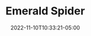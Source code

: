 ---
title: Emerald Spider
date: 2022-11-10T10:33:21-05:00
draft: false
layout: national_monster_card
monster_manual: basic

Name: Spider, Emerald
Body_points: '4'
Strength_bonus: '4'
threshold: '0'
rips_from: Immune
Descriptive Phrase: Large Green Spider with thick carapace
Type: Arachnoid
APL: '2'
Movement: Wandering
Inteligence: Animal
Society: Pack
Motivation: 
  - Capture Food Sources
armor: Natural (20)
offensive_abilities: ''
defensive_abilities: ''
vulnerabilities: ''
spells: None
pyramid: None
rec_treasure: ''
notes: ''
weapon_use: None
claws: 'Short/Long '
base_damage_call: Small Weapon - 3 Normal Short/Longsword - 4 Normal
at_death: Remains
healed_by: Healing
immune_to: Binding
Protectives: None to Start
Zone: A
---